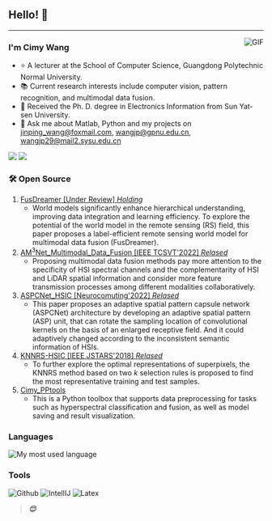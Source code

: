 ## Hello! 👋
---

<img align="right" alt="GIF" src="https://raw.githubusercontent.com/JoeyBling/JoeyBling/master/pic/pusheencode.gif" />

### I'm Cimy Wang

- ⭐️ A lecturer at the School of Computer Science, Guangdong Polytechnic Normal University.
- 📚 Current research interests include computer vision, pattern recognition, and multimodal data fusion.
- 🌱 Received the Ph. D. degree in Electronics Information from Sun Yat-sen University. 
- 💬 Ask me about Matlab, Python and my projects on [jinping_wang@foxmail.com](mailto:jinping_wang@foxmail.com), [wangjp@gpnu.edu.cn](mailto:wangjp@gpnu.edu.cn), [wangjp29@mail2.sysu.edu.cn](mailto:wangjp29@mail2.sysu.edu.cn)

<!-- - ⚡ Pubilced List: [ORCID](https://orcid.org/0000-0002-4157-8605) -->

<p>
  <img src="http://views.whatilearened.today/views/github/Cimy-wang/views.svg"/>
  <a href="https://github.com/Cimy-wang?tab=repositories"><img src="https://badges.frapsoft.com/os/v2/open-source.svg?v=103"/></a>
</p>

### 🛠 Open Source 
1. [FusDreamer [Under Review] *Holding*](https://github.com/Cimy-wang/FusDreamer)
   - World models significantly enhance hierarchical understanding, improving data integration and learning efficiency. To explore the potential of the world model in the remote sensing (RS) field, this paper proposes a label-efficient remote sensing world model for multimodal data fusion (FusDreamer).
1. [AM<sup>3</sup>Net_Multimodal_Data_Fusion [IEEE TCSVT'2022] *Relased*](https://github.com/Cimy-wang/AM3Net)
    - Proposing multimodal data fusion methods pay more attention to the specificity of HSI spectral channels and the complementarity of HSI and LiDAR spatial information and consider more feature transmission processes among different modalities collaboratively. 
1. [ASPCNet_HSIC [Neurocomuting'2022] *Relased*](https://github.com/Cimy-wang/ASPCNet)
    - This paper proposes an adaptive spatial pattern capsule network (ASPCNet) architecture by developing an adaptive spatial pattern (ASP) unit, that can rotate the sampling location of convolutional kernels on the basis of an enlarged receptive field. And it could adaptively changed according to the inconsistent semantic information of HSIs.
1. [KNNRS-HSIC [IEEE JSTARS'2018] *Relased*](https://github.com/Cimy-wang/KNN-based-Representation-of-Superpixels-for-hyperspectral-image-classification)
    - To further explore the optimal representations of superpixels, the KNNRS method based on two _k_ selection rules is proposed to find the most representative training and test samples. 
1. [Cimy_PPtools](https://github.com/Cimy-wang/Cimy_PPtools)
    - This is a Python toolbox that supports data preprocessing for tasks such as hyperspectral classification and fusion, as well as model saving and result visualization.
    
### Languages
![My most used language](https://github-readme-stats.vercel.app/api/top-langs/?username=Cimy-wang&layout=compact&theme=dracula)

<!-- ### Languages
![Python](https://img.shields.io/badge/-Python-000000?style=flat&logo=python)
![MATLAB](https://img.shields.io/badge/-MATLAB-blue) -->

### Tools

![Github](https://img.shields.io/badge/-Github-000000?style=flat&logo=github) 
![IntellIJ](https://img.shields.io/badge/-IntellIJ%20IDEA-000000?style=flat&logo=intellij%20idea)
![Latex](https://img.shields.io/badge/-latex-green)

<!-- ### 📚 GitHub Stats
![GitHub Stats](https://github-readme-stats.vercel.app/api?username=Cimy-wang&show_icons=true&theme=dracula)

### 💻 My Most Used Languages
![My most used language](https://github-readme-stats.vercel.app/api/top-langs/?username=Cimy-wang&layout=compact&theme=dracula) -->

> ***😊***
